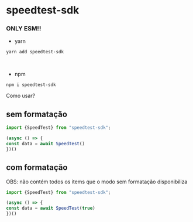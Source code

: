 # speedtest-sdk

### ONLY ESM!!

- yarn
```
yarn add speedtest-sdk
```
<br />

- npm
```
npm i speedtest-sdk
```

Como usar?

## sem formatação
```js
import {SpeedTest} from "speedtest-sdk";

(async () => {
const data = await SpeedTest()
})()
```

## com formatação
OBS: não contém todos os items que o modo sem formatação disponibiliza 

```js
import {SpeedTest} from "speedtest-sdk";

(async () => {
const data = await SpeedTest(true)
})()
```
